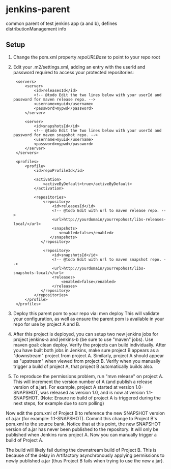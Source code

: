 jenkins-parent
==============

common parent of test jenkins app (a and b), defines distributionManagement info


Setup
-----
1. Change the pom.xml property *repoURLBase* to point to your repo root
2. Edit your .m2/settings.xml, adding an entry with the userId and password required to access your protected repositories:

        <servers>
            <server>
                <id>releasesId</id>
                <!-- @todo Edit the two lines below with your userId and password for maven release repo. -->
                <username>myuid</username>
                <password>mypwd</password>
            </server>

            <server>
                <id>snapshotsId</id>
                <!-- @todo Edit the two lines below with your userId and password for maven snapshot repo. -->
                <username>myuid</username>
                <password>mypwd</password>
            </server>
        </servers>

        <profiles>
            <profile>
                <id>repoProfileId</id>

                <activation>
                    <activeByDefault>true</activeByDefault>
                </activation>

                <repositories>
                    <repository>
                        <id>releasesId</id>
                        <!-- @todo Edit with url to maven release repo. -->
                        <url>http://yourdomain/yourrepohost/libs-releases-local/</url>
                        <snapshots>
                           <enabled>false</enabled>
                       </snapshots>
                   </repository>

                    <repository>
                        <id>snapshotsId</id>
                        <!-- @todo Edit with url to maven snapshot repo. -->
                        <url>http://yourdomain/yourrepohost/libs-snapshots-local/</url>
                        <releases>
                            <enabled>false</enabled>
                        </releases>
                   </repository>
                </repositories>
            </profile>
        </profiles>
3. Deploy this parent pom to your repo via: mvn deploy
        This will validate your configuration, as well as ensure the parent pom is available in your repo for use by project A and B.
4. After this project is deployed, you can setup two new jenkins jobs for project jenkins-a and jenkins-b (be sure to use
"maven" jobs). Use maven goal: clean deploy. Verify the projects can build individually. After you have built both jobs in Jenkins, make sure project B
appears as a "downstream" project from project A. Similarly, project A should appear as "upstream" when viewed from project B.
Verify when you manually trigger a build of project A, that project B automatically builds also.
5. To reproduce the permissions problem, run "mvn release" on project A. This will increment the version number of A (and publish a release version of a.jar).
For example, project A started at version 1.0-SNAPSHOT, was released as version 1.0, and is now at version 1.1-SNAPSHOT.
(Note: Ensure no build of project A is triggered during the next steps, for example due to scm polling)

Now edit the pom.xml of Project B to reference the new SNAPSHOT version of a.jar (for example: 1.1-SNAPSHOT).
Commit this change to Project B's pom.xml to the source bank.
Notice that at this point, the new SNAPSHOT version of a.jar has never been published to the repository. It will only be published when Jenkins runs project A.
 Now you can manually trigger a build of Project A.

The build will likely fail during the downstream build of Project B. This is because of the delay in Artifactory
asynchronously applying permissions to newly published a.jar (thus Project B fails when trying to use the new a.jar).

